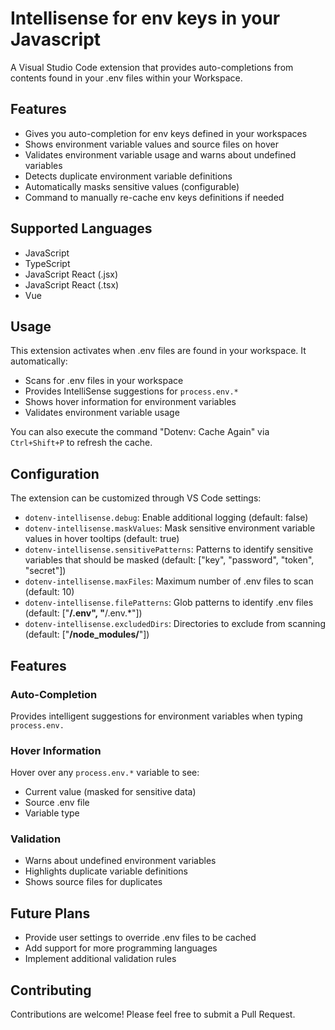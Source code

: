 # Intellisense for env keys in your Javascript

A Visual Studio Code extension that provides auto-completions from contents found in your .env files within your Workspace.

## Features

- Gives you auto-completion for env keys defined in your workspaces
- Shows environment variable values and source files on hover
- Validates environment variable usage and warns about undefined variables
- Detects duplicate environment variable definitions
- Automatically masks sensitive values (configurable)
- Command to manually re-cache env keys definitions if needed

## Supported Languages

- JavaScript
- TypeScript
- JavaScript React (.jsx)
- JavaScript React (.tsx)
- Vue

## Usage

This extension activates when .env files are found in your workspace. It automatically:
- Scans for .env files in your workspace
- Provides IntelliSense suggestions for `process.env.*`
- Shows hover information for environment variables
- Validates environment variable usage

You can also execute the command "Dotenv: Cache Again" via `Ctrl+Shift+P` to refresh the cache.

## Configuration

The extension can be customized through VS Code settings:

- `dotenv-intellisense.debug`: Enable additional logging (default: false)
- `dotenv-intellisense.maskValues`: Mask sensitive environment variable values in hover tooltips (default: true)
- `dotenv-intellisense.sensitivePatterns`: Patterns to identify sensitive variables that should be masked (default: ["key", "password", "token", "secret"])
- `dotenv-intellisense.maxFiles`: Maximum number of .env files to scan (default: 10)
- `dotenv-intellisense.filePatterns`: Glob patterns to identify .env files (default: ["**/.env", "**/.env.*"])
- `dotenv-intellisense.excludedDirs`: Directories to exclude from scanning (default: ["**/node_modules/**"])

## Features

### Auto-Completion
Provides intelligent suggestions for environment variables when typing `process.env.`

### Hover Information
Hover over any `process.env.*` variable to see:
- Current value (masked for sensitive data)
- Source .env file
- Variable type

### Validation
- Warns about undefined environment variables
- Highlights duplicate variable definitions
- Shows source files for duplicates

## Future Plans

- Provide user settings to override .env files to be cached
- Add support for more programming languages
- Implement additional validation rules

## Contributing

Contributions are welcome! Please feel free to submit a Pull Request.
